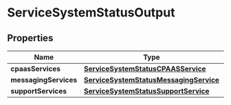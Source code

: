 

# ServiceSystemStatusOutput

## Properties

Name | Type | Description | Notes
------------ | ------------- | ------------- | -------------
**cpaasServices** | [**ServiceSystemStatusCPAASService**](ServiceSystemStatusCPAASService.md) |  |  [optional]
**messagingServices** | [**ServiceSystemStatusMessagingService**](ServiceSystemStatusMessagingService.md) |  |  [optional]
**supportServices** | [**ServiceSystemStatusSupportService**](ServiceSystemStatusSupportService.md) |  |  [optional]




